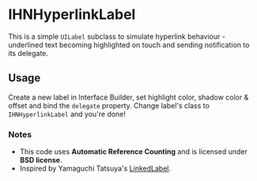 IHNHyperlinkLabel
=================

This is a simple `UILabel` subclass to simulate hyperlink behaviour - underlined text becoming highlighted on touch and sending notification to its delegate.

## Usage

Create a new label in Interface Builder, set highlight color, shadow color & offset and bind the `delegate` property. Change label's class to `IHNHyperlinkLabel` and you're done!

### Notes

* This code uses **Automatic Reference Counting** and is licensed under **BSD license**.
* Inspired by Yamaguchi Tatsuya's [LinkedLabel](https://github.com/YamaguchiTatsuya/SampleLinkedLabel).
